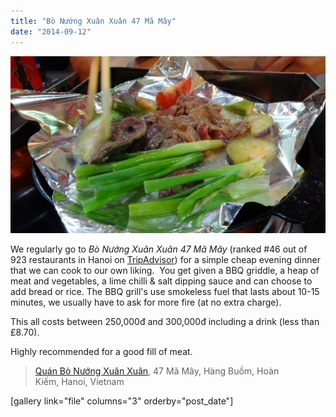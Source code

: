 ```yaml
---
title: "Bò Nướng Xuân Xuân 47 Mã Mây"
date: "2014-09-12"
---
```


![](images/DSC00609-1024x575.jpg)

We regularly go to _Bò Nướng Xuân Xuân 47 Mã Mây_ (ranked #46 out of 923 restaurants in Hanoi on [TripAdvisor](http://www.tripadvisor.co.uk/Restaurant_Review-g293924-d2391034-Reviews-Xuan_Xuan-Hanoi.html "Xuan Xuan on TripAdvisor")) for a simple cheap evening dinner that we can cook to our own liking.  You get given a BBQ griddle, a heap of meat and vegetables, a lime chilli & salt dipping sauce and can choose to add bread or rice. The BBQ grill's use smokeless fuel that lasts about 10-15 minutes, we usually have to ask for more fire (at no extra charge).

This all costs between 250,000đ and 300,000đ including a drink (less than £8.70).

Highly recommended for a good fill of meat.

> [Quán Bò Nướng Xuân Xuân](https://plus.google.com/116293814760268920345/about "Google+"), 47 Mã Mây, Hàng Buồm, Hoàn Kiếm, Hanoi, Vietnam

\[gallery link="file" columns="3" orderby="post\_date"\]
